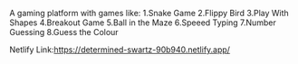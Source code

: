 A gaming platform with games like:
1.Snake Game
2.Flippy Bird
3.Play With Shapes
4.Breakout Game
5.Ball in the Maze
6.Speeed Typing
7.Number Guessing
8.Guess the Colour

Netlify Link:https://determined-swartz-90b940.netlify.app/

